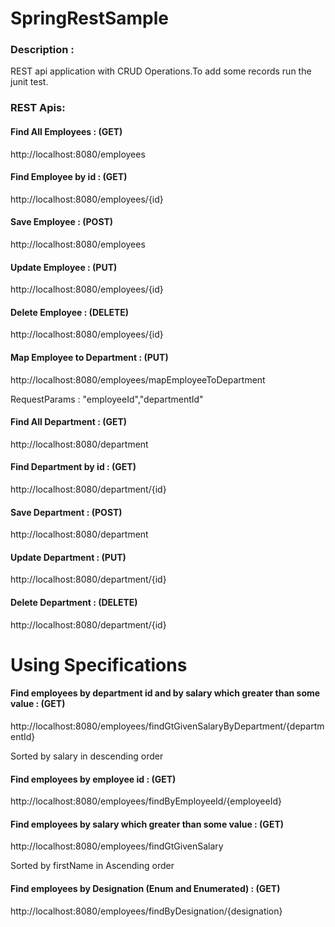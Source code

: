 # SpringRestSample

### Description : 

REST api application with CRUD Operations.To add some records run the junit test.

### REST Apis:  

#### Find All Employees : (GET)

http://localhost:8080/employees

#### Find Employee by id : (GET)

http://localhost:8080/employees/{id}

#### Save Employee : (POST)

http://localhost:8080/employees

#### Update Employee : (PUT)

http://localhost:8080/employees/{id}

#### Delete Employee : (DELETE)

http://localhost:8080/employees/{id} 

#### Map Employee to Department : (PUT)

http://localhost:8080/employees/mapEmployeeToDepartment

RequestParams : "employeeId","departmentId"

#### Find All Department : (GET)

http://localhost:8080/department

#### Find Department by id : (GET)

http://localhost:8080/department/{id}

#### Save Department : (POST)

http://localhost:8080/department

#### Update Department : (PUT)

http://localhost:8080/department/{id}

#### Delete Department : (DELETE)

http://localhost:8080/department/{id}




# Using Specifications

#### Find employees by department id and by salary which greater than some value : (GET)

http://localhost:8080/employees/findGtGivenSalaryByDepartment/{departmentId} 

Sorted by salary in descending order 

#### Find employees by employee id : (GET)

http://localhost:8080/employees/findByEmployeeId/{employeeId}

#### Find employees by salary which greater than some value : (GET)

http://localhost:8080/employees/findGtGivenSalary

Sorted by firstName in Ascending order

#### Find employees by Designation (Enum and Enumerated) : (GET)

http://localhost:8080/employees/findByDesignation/{designation}


